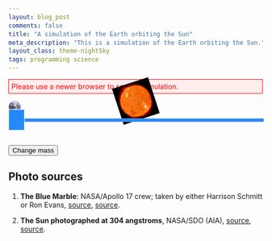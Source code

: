 ```yaml
---
layout: blog_post
comments: false
title: "A simulation of the Earth orbiting the Sun"
meta_description: "This is a simulation of the Earth orbiting the Sun."
layout_class: theme-nightSky
tags: programming science
---
```


<!-- Styles for Harmonic Oscillator -->
<style>
  .EarthOrbitSimulation-alert {
    color: red;
    border: 1px solid red;
    background: #ffeeee;
    padding: 5px;
  }

  .EarthOrbitSimulation-container {
    background-color: #000000;
    position: relative;
  }

  .EarthOrbitSimulation-isTextCentered { text-align: center; }

  .EarthOrbitSimulation-earth {
    position: absolute;
    width: 25px;
    -webkit-animation:spin .1s linear infinite;
    -moz-animation:spin .1s linear infinite;
    animation:spin .1s linear infinite;
  }

  .EarthOrbitSimulation-sun {
    position: absolute;
    width: 75px;
    top: 50%;
    left: 50%;
    margin-left: -37.5px;
    margin-top: -37.5px;
    -webkit-animation:spin .5s linear infinite;
    -moz-animation:spin .5s linear infinite;
    animation:spin .5s linear infinite;
  }

  @-moz-keyframes spin { 100% { -moz-transform: rotate(-360deg); } }
  @-webkit-keyframes spin { 100% { -webkit-transform: rotate(-360deg); } }
  @keyframes spin { 100% { -webkit-transform: rotate(-360deg); transform:rotate(-360deg); } }

  .EarthOrbitSimulation-canvas { display: block; }

  .isUnselectable {
    -webkit-touch-callout: none;
    -webkit-user-select: none; /* Chrome/Safari */
    -moz-user-select: none; /* Firefox */
    -ms-user-select: none; /* IE10+ */
    -o-user-select: none;
    user-select: none;
    -webkit-tap-highlight-color: rgba(0, 0, 0, 0)
  }

  .SickSlider {
    position: relative;
    height: 40px;
    cursor: pointer;
  }

  .SickSlider-stripe {
    height: 5px;
    width: 100%;
    background-color: #2289FF;
    border: 1px solid #699DFE;
    position: absolute;
    top: 18px;
    left: 0px;
  }

  .SickSlider-head {
    position: absolute;
    top: 0;
    left: 0;
    width: 30px;
    height: 40px;
    background-color: #2289FF;
    border: 1px solid #FFFFFF;
  }
</style>

<!-- Message shown in old browsers. -->
<p id="EarthOrbitSimulation-notSupportedMessage" class="EarthOrbitSimulation-alert">Please use a newer browser to see the simulation.</p>

<div class="EarthOrbitSimulation-container isFullScreenWide isUnselectable">
    <img src='/image/blog/2016-08-31-earth-orbit-simulation/sun.png' alt='Earth' class='EarthOrbitSimulation-sun'>
    <img src='/image/blog/2016-08-31-earth-orbit-simulation/earth.png' alt='Earth' class='EarthOrbitSimulation-earth'>
    <canvas class="EarthOrbitSimulation-canvas"></canvas>
</div>

<br>

<div class="SickSlider EarthOrbitSimulation-massSlider isUnselectable" >
  <div class="SickSlider-stripe"></div>
  <div class="SickSlider-head"></div>
</div>

<br>

<button class='EarthOrbitSimulation-button'>Change mass</button>

<p class='EarthOrbitSimulation-debugOutput'></p>

<script>

(function(){
  // A Slider UI element
  var sickSlider = (function(){
    // Change the slider position
    //
    // Arguments:
    //   sliderElementSelector: A CSS selector of the SickSlider element.
    //   position: The slider position: a number between 0 and 1.
    //
    function updatePosition(sliderElementSelector, position) {
      var slider = document.querySelector(sliderElementSelector);
      var sliderHead = slider.querySelector(".SickSlider-head");

      sliderHead.style.left = headLeft + "px";
    }

    // Initializes the slider element
    //
    // Arguments:
    //   sliderElementSelector: A CSS selector of the SickSlider element.
    //   onSliderChange: A function that will be called when user changes the slider position.
    //      The function will be passed the slider position: a number between 0 and 1.
    //
    function init(sliderElementSelector, onSliderChange) {
      var slider = document.querySelector(sliderElementSelector);
      var sliderHead = slider.querySelector(".SickSlider-head");
      var sliding = false;
      var previousSliderValue = -42.1;

      // Start dragging lider
      // -----------------

      slider.addEventListener("mousedown", function(e) {
        sliding = true;
        updateHeadPosition(e, slider, sliderHead, onSliderChange);
      });

      slider.addEventListener("touchstart", function(e) {
        sliding = true;
        updateHeadPosition(e, slider, sliderHead, onSliderChange);
      });

      // End dragging slider
      // -----------------

      document.addEventListener("mouseup", function(){
        sliding = false;
      });

      document.addEventListener("dragend", function(){
        sliding = false;
      });

      document.addEventListener("touchend", function(e) {
        sliding = false;
      });

      // Drag slider
      // -----------------

      document.addEventListener("mousemove", function(e) {
        if (!sliding) { return; }
        updateHeadPosition(e, slider, sliderHead, onSliderChange);
      });

      document.addEventListener("touchmove", function(e) {
        if (!sliding) { return; }
        updateHeadPosition(e, slider, sliderHead, onSliderChange);
      });
    }

    function updateHeadPosition(e, slider, sliderHead, onSliderChange) {
        var pointerX = e.pageX;

        if (e.touches && e.touches.length > 0) {
          pointerX = e.touches[0].pageX;
        }

        pointerX = pointerX - slider.offsetLeft;
        var headLeft = (pointerX - 16);
        if (headLeft < 0) { headLeft = 0; }

        if ((headLeft + sliderHead.offsetWidth) > slider.offsetWidth) {
          headLeft = slider.offsetWidth - sliderHead.offsetWidth;
        }

        sliderHead.style.left = headLeft + "px";

        if (onSliderChange) {
          var sliderWidthWithoutHead = slider.offsetWidth - sliderHead.offsetWidth;
          var sliderValue = 1;

          if (sliderWidthWithoutHead !== 0) {
            sliderValue = headLeft / sliderWidthWithoutHead;
          }

          if (previousSliderValue !== sliderValue) {
            onSliderChange(sliderValue);
          }

          previousSliderValue = sliderValue;
        }
      }

    return {
      init: init
    };
  })();

  var debug = (function(){
    var debugOutput = document.querySelector(".EarthOrbitSimulation-debugOutput");

    function print(text) {
      var date = new Date();
      debugOutput.innerHTML = text + " " + date.getMilliseconds();
    }

    return {
        print: print,
      };
    })();

  // Calculates the position of the Earth
  var physics = (function() {
    var constants = {
      gravitationalConstant: 6.67408 * Math.pow(10, -11),
      earthSunDistanceMeters: 1.496 * Math.pow(10, 11),
      earthAngularVelocityMetersPerSecond: 1.990986 *  Math.pow(10, -7),
      massOfTheSunKg: 1.98855 * Math.pow(10, 30)
    };

    // The length of one AU (Earth-Sun distance) in pixels.
    var pixelsInOneEarthSunDistancePerPixel = 150;

    // A factor by which we scale the distance between the Sun and the Earth
    // in order to show it on screen
    var scaleFactor = constants.earthSunDistanceMeters / pixelsInOneEarthSunDistancePerPixel;

    // The number of calculations of orbital path done in one 16 millisecond frame.
    // The higher the number, the more precise are the calculations.
    var numberOfCalculationsPerFrame = 1000;

    var deltaT = 3600 * 24 / numberOfCalculationsPerFrame; // The length of the time increment, in seconds.

    var initialConditions = {
      distance: {
        value: constants.earthSunDistanceMeters,
        speed: 0.00
      },
      angle: {
        value: Math.PI / 6,
        speed: constants.earthAngularVelocityMetersPerSecond
      }
    };

    // Current state of the system
    var state = {
      distance: {
        value: 0,
        speed: 0
      },
      angle: {
        value: 0,
        speed: 0
      },
      massOfTheSunKg: constants.massOfTheSunKg
    };

    function calculateDistanceAcceleration(state) {
      // [acceleration of distance] = [distance][angular velocity]^2 - G * M / [distance]^2
      return state.distance.value * Math.pow(state.angle.speed, 2) -
        (constants.gravitationalConstant * state.massOfTheSunKg) / Math.pow(state.distance.value, 2);
    }

    function calculateAngleAcceleration(state) {
      // [acceleration of angle] = - 2[speed][angular velocity] / [distance]
      return -2.0 * state.distance.speed * state.angle.speed / state.distance.value;
    }

    // Calculates a new value based on the time change and its derivative
    // For example, it calculates the new distance based on the distance derivative (velocity)
    // and the elapsed time interval.
    function newValue(currentValue, deltaT, derivative) {
      return currentValue + deltaT * derivative;
    }

    function resetStateToInitialConditions() {
      state.distance.value = initialConditions.distance.value;
      state.distance.speed = initialConditions.distance.speed;

      state.angle.value = initialConditions.angle.value;
      state.angle.speed = initialConditions.angle.speed;
    }

    // The distance that is used for drawing on screen
    function scaledDistance() {
      return state.distance.value / scaleFactor;
    }

    // The main function that is called on every animation frame.
    // It calculates and updates the current positions of the bodies
    function updatePosition() {
      for (var i = 0; i < numberOfCalculationsPerFrame; i++) {
        calculateNewPosition();
      }

    }

    function calculateNewPosition() {
      // Calculate new distance
      var distanceAcceleration = calculateDistanceAcceleration(state);
      state.distance.speed = newValue(state.distance.speed, deltaT, distanceAcceleration);
      state.distance.value = newValue(state.distance.value, deltaT, state.distance.speed);

      // Calculate new angle
      var angleAcceleration = calculateAngleAcceleration(state);
      state.angle.speed = newValue(state.angle.speed, deltaT, angleAcceleration);
      state.angle.value = newValue(state.angle.value, deltaT, state.angle.speed);

      // debug.print("Scaled distance:<br>" + scaledDistance() + "<br>"
      //   + "<br><b>Angle</b> <br> Acceleration: "
      //   + angleAcceleration + "<br>Speed: " + state.angle.speed + "<br>Value: " + state.angle.value + "<br><br><b>Distance</b> <br> Acceleration: "
      //   + distanceAcceleration + "<br>Speed: " + state.distance.speed + "<br>Value: " + state.distance.value);

      if (state.angle.value > 2 * Math.PI) {
        state.angle.value = state.angle.value % (2 * Math.PI);
      }
    }

    function updateFromUserInput(solarMassMultiplier) {
      state.massOfTheSunKg = constants.massOfTheSunKg * solarMassMultiplier;
    }

    return {
      scaledDistance: scaledDistance,
      resetStateToInitialConditions: resetStateToInitialConditions,
      updatePosition: updatePosition,
      initialConditions: initialConditions,
      updateFromUserInput: updateFromUserInput,
      state: state
    };
  })();

  // Draw the scene
  var graphics = (function() {
    var canvas = null, // Canvas DOM element.
      context = null, // Canvas context for drawing.
      canvasHeight = 400,
      earthSize = 25,
      colors = {
        orbitalPath: "#777777"
      },
      previousEarthPosition = null,
      earthElement;

    function drawTheEarth(earthPosition) {
      var left = (earthPosition.x - earthSize/2) + "px";
      var top = (earthPosition.y - earthSize/2) + "px";
      earthElement.style.left = left;
      earthElement.style.top = top;
    }

    function calculateEarthPosition(distance, angle) {
      var middleX = Math.floor(canvas.width / 2);
      var middleY = Math.floor(canvas.height / 2);
      var centerX = Math.cos(angle) * distance + middleX;
      var centerY = Math.sin(-angle) * distance + middleY;

      return {
        x: centerX,
        y: centerY
      };
    }

    function drawOrbitalLine(newEarthPosition) {
      if (previousEarthPosition === null) {
        previousEarthPosition = newEarthPosition;
        return;
      }

      context.beginPath();
      context.strokeStyle = colors.orbitalPath;
      context.moveTo(previousEarthPosition.x, previousEarthPosition.y);
      context.lineTo(newEarthPosition.x, newEarthPosition.y);
      context.stroke();

      previousEarthPosition = newEarthPosition;
    }

    // Draws the scene
    function drawScene(distance, angle) {
      var earthPosition = calculateEarthPosition(distance, angle);
      drawTheEarth(earthPosition);
      drawOrbitalLine(earthPosition);
    }

    function hideCanvasNotSupportedMessage() {
      document.getElementById("EarthOrbitSimulation-notSupportedMessage").style.display ='none';
    }

    // Resize canvas to will the width of container
    function fitToContainer(){
      canvas.style.width='100%';
      canvas.style.height= canvasHeight + 'px';
      canvas.width  = canvas.offsetWidth;
      canvas.height = canvas.offsetHeight;
    }

    // Create canvas for drawing and call success argument
    function init(success) {
      // Find the canvas HTML element
      canvas = document.querySelector(".EarthOrbitSimulation-canvas");

      // Check if the browser supports canvas drawing
      if (!(window.requestAnimationFrame && canvas && canvas.getContext)) { return; }

      // Get canvas context for drawing
      context = canvas.getContext("2d");
      if (!context) { return; } // Error, browser does not support canvas

      // If we got to this point it means the browser can draw
      // Hide the old browser message
      hideCanvasNotSupportedMessage();

      // Update the size of the canvas
      fitToContainer();

      earthElement = document.querySelector(".EarthOrbitSimulation-earth");

      // Execute success callback function
      success();
    }

    return {
      fitToContainer: fitToContainer,
      drawScene: drawScene,
      init: init
    };
  })();

  // Start the simulation
  var simulation = (function() {
    // The method is called 60 times per second
    function animate() {
      physics.updatePosition();
      graphics.drawScene(physics.scaledDistance(), physics.state.angle.value);
      window.requestAnimationFrame(animate);
    }

    function start() {
      graphics.init(function() {
        // Use the initial conditions for the simulation
        physics.resetStateToInitialConditions();

        // Redraw the scene if page is resized
        window.addEventListener('resize', function(event){
          graphics.fitToContainer();
          graphics.drawScene(physics.scaledDistance(), physics.state.angle.value);
        });

        animate();
      });
    }

    return {
      start: start
    };
  })();

  // React to user input
  var userInput = (function(){
    function didClickButton() {
      physics.updateFromUserInput(0);
    }

    function init() {
      var button = document.querySelector(".EarthOrbitSimulation-button");
      button.onclick = didClickButton;

      sickSlider.init(".EarthOrbitSimulation-massSlider", function(sliderValue){
        debug.print(sliderValue);
      });

      // sickSlider.updatePosition(".EarthOrbitSimulation-massSlider", 0.5);
    }

    return {
      init: init
    };
  })();

  userInput.init();

  simulation.start();
})();

</script>

## Photo sources

1. **The Blue Marble**: NASA/Apollo 17 crew; taken by either Harrison Schmitt or Ron Evans, [source](http://www.nasa.gov/images/content/115334main_image_feature_329_ys_full.jpg), [source](https://commons.wikimedia.org/wiki/File:The_Earth_seen_from_Apollo_17.jpg).

1. **The Sun photographed at 304 angstroms**, NASA/SDO (AIA), [source](http://sdo.gsfc.nasa.gov/assets/img/browse/2010/08/19/20100819_003221_4096_0304.jpg), [source](https://commons.wikimedia.org/wiki/File:The_Sun_by_the_Atmospheric_Imaging_Assembly_of_NASA%27s_Solar_Dynamics_Observatory_-_20100819.jpg).